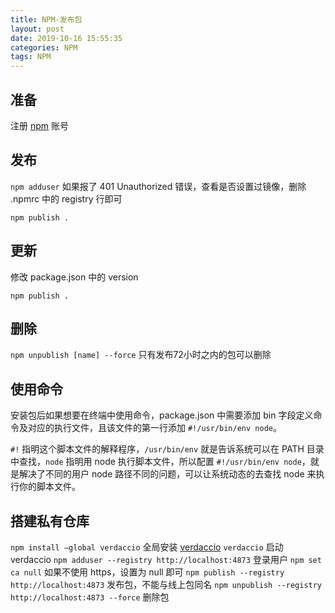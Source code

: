 ```yaml
---
title: NPM-发布包
layout: post
date: 2019-10-16 15:55:35
categories: NPM
tags: NPM
---
```


## 准备

注册 [npm](https://www.npmjs.com/) 账号

## 发布

`npm adduser` 如果报了 401 Unauthorized 错误，查看是否设置过镜像，删除 .npmrc 中的 registry 行即可

`npm publish .`

## 更新

修改 package.json 中的 version

`npm publish .`

## 删除

`npm unpublish [name] --force` 只有发布72小时之内的包可以删除

## 使用命令

安装包后如果想要在终端中使用命令，package.json 中需要添加 bin 字段定义命令及对应的执行文件，且该文件的第一行添加 `#!/usr/bin/env node`。

`#!` 指明这个脚本文件的解释程序，`/usr/bin/env` 就是告诉系统可以在 PATH 目录中查找，`node` 指明用 node 执行脚本文件，所以配置 `#!/usr/bin/env node`，就是解决了不同的用户 node 路径不同的问题，可以让系统动态的去查找 node 来执行你的脚本文件。

## 搭建私有仓库

`npm install –global verdaccio` 全局安装 [verdaccio](https://github.com/verdaccio/verdaccio)
`verdaccio` 启动 verdaccio
`npm adduser --registry http://localhost:4873` 登录用户
`npm set ca null` 如果不使用 https，设置为 null 即可
`npm publish --registry http://localhost:4873` 发布包，不能与线上包同名
`npm unpublish --registry http://localhost:4873 --force` 删除包
